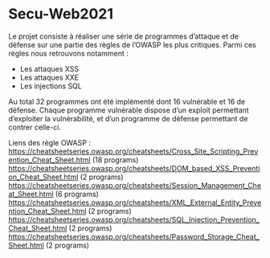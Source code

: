 # Secu-Web2021

Le projet consiste à réaliser une série de programmes d’attaque et de défense sur une partie des règles de l’OWASP les plus critiques. 
Parmi ces règles nous retrouvons notamment :
  -	Les attaques XSS
  -	Les attaques XXE
  -	Les injections SQL


Au total 32 programmes ont été implémenté dont 16 vulnérable et 16 de défense. Chaque programme vulnérable dispose d’un exploit permettant d’exploiter la vulnérabilité, et d’un programme de défense permettant de contrer celle-ci.

Liens des règle OWASP : <br/>
https://cheatsheetseries.owasp.org/cheatsheets/Cross_Site_Scripting_Prevention_Cheat_Sheet.html (18 programs) 
https://cheatsheetseries.owasp.org/cheatsheets/DOM_based_XSS_Prevention_Cheat_Sheet.html (2 programs)
https://cheatsheetseries.owasp.org/cheatsheets/Session_Management_Cheat_Sheet.html (6 programs)
https://cheatsheetseries.owasp.org/cheatsheets/XML_External_Entity_Prevention_Cheat_Sheet.html (2 programs)
https://cheatsheetseries.owasp.org/cheatsheets/SQL_Injection_Prevention_Cheat_Sheet.html (2 programs)
https://cheatsheetseries.owasp.org/cheatsheets/Password_Storage_Cheat_Sheet.html (2 programs)
